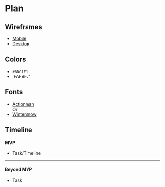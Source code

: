 # Plan

## Wireframes
* [Mobile]()
* [Desktop]()

## Colors
* `#8DC1F1`
* 'FAF9F7'

## Fonts
* [Actionman](https://www.fontpair.co/fonts/actionman)  
Or
* [Wintersnow](https://www.fontpair.co/fonts/wintersnow)

## Timeline

#### MVP

* Task/Timeline

---

#### Beyond MVP

* Task
